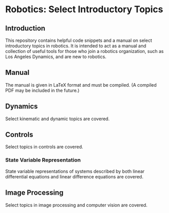 # Robotics: Select Introductory Topics
## Introduction
This repository contains helpful code snippets and a manual on select introductory topics in robotics. It is intended to act as a manual and collection of useful tools for those who join a robotics organization, such as Los Angeles Dynamics, and are new to robotics.
## Manual
The manual is given in LaTeX format and must be compiled. (A compiled PDF may be included in the future.)
## Dynamics
Select kinematic and dynamic topics are covered.
## Controls
Select topics in controls are covered.
### State Variable Representation
State variable representations of systems described by both linear differential equations and linear difference equations are covered.
## Image Processing
Select topics in image processing and computer vision are covered.

